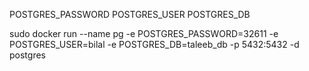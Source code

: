 POSTGRES_PASSWORD
POSTGRES_USER
POSTGRES_DB

sudo docker run --name pg -e POSTGRES_PASSWORD=32611 -e POSTGRES_USER=bilal -e POSTGRES_DB=taleeb_db -p 5432:5432 -d postgres
